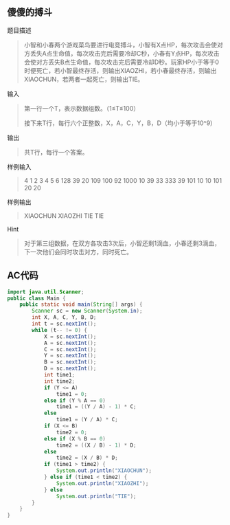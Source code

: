 ## 傻傻的搏斗

题目描述

>小智和小春两个游戏菜鸟要进行电竞搏斗，小智有X点HP，每次攻击会使对方丢失A点生命值，每次攻击完后需要冷却C秒，小春有Y点HP，每次攻击会使对方丢失B点生命值，每次攻击完后需要冷却D秒。玩家HP小于等于0时便死亡，若小智最终存活，则输出XIAOZHI，若小春最终存活，则输出XIAOCHUN，若两者一起死亡，则输出TIE。

输入

>第一行一个T，表示数据组数。（1≤T≤100）
>
>接下来T行，每行六个正整数，X，A，C，Y，B，D（均小于等于10^9）

输出

>共T行，每行一个答案。

样例输入


>4
>1 2 3 4 5 6
>128 39 20 109 100 92
>1000 10 39 33 333 39
>101 10 10 101 20 20

样例输出


>XIAOCHUN
>XIAOZHI
>TIE
>TIE


Hint


>对于第三组数据，在双方各攻击3次后，小智还剩1滴血，小春还剩3滴血，下一次他们会同时攻击对方，同时死亡。

## AC代码


```java
import java.util.Scanner;
public class Main {
    public static void main(String[] args) {
        Scanner sc = new Scanner(System.in);
        int X, A, C, Y, B, D;
        int t = sc.nextInt();
        while (t-- != 0) {
            X = sc.nextInt();
            A = sc.nextInt();
            C = sc.nextInt();
            Y = sc.nextInt();
            B = sc.nextInt();
            D = sc.nextInt();
            int time1;
            int time2;
            if (Y <= A)
                time1 = 0;
            else if (Y % A == 0)
                time1 = ((Y / A) - 1) * C;
            else
                time1 = (Y / A) * C;
            if (X <= B)
                time2 = 0;
            else if (X % B == 0)
                time2 = ((X / B) - 1) * D;
            else
                time2 = (X / B) * D;
            if (time1 > time2) {
                System.out.println("XIAOCHUN");
            } else if (time1 < time2) {
                System.out.println("XIAOZHI");
            } else
                System.out.println("TIE");
        }
    }
}
```